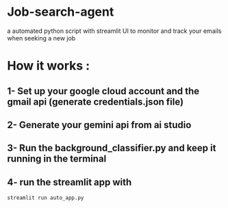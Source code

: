 # Job-search-agent
a automated python script with streamlit UI to monitor and track your emails when seeking a new job


# How it works :

## 1- Set up your google cloud account and the gmail api (generate credentials.json file)
## 2- Generate your gemini api from ai studio
## 3- Run the background_classifier.py and keep it running in the terminal
## 4- run the streamlit app with
```python
streamlit run auto_app.py
```
